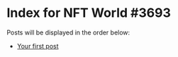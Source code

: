 # Index for NFT World #3693
Posts will be displayed in the order below:

- [Your first post](./001-first.md)

